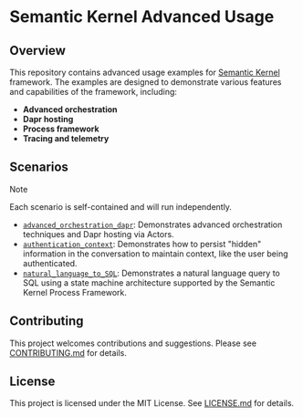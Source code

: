 # Semantic Kernel Advanced Usage

## Overview

This repository contains advanced usage examples for [Semantic Kernel](https://github.com/microsoft/semantic-kernel) framework. The examples are designed to demonstrate various features and capabilities of the framework, including:

- **Advanced orchestration**
- **Dapr hosting**
- **Process framework**
- **Tracing and telemetry**

## Scenarios

> [!NOTE]
> Each scenario is self-contained and will run independently.

- [`advanced_orchestration_dapr`](templates/advanced_orchestration_dapr/readme.md): Demonstrates advanced orchestration techniques and Dapr hosting via Actors.
- [`authentication_context`](templates/authentication_context/readme.md): Demonstrates how to persist "hidden" information in the conversation to maintain context, like the user being authenticated.
- [`natural_language_to_SQL`](templates/natural_language_to_SQL/readme.md): Demonstrates a natural language query to SQL using a state machine architecture supported by the Semantic Kernel Process Framework.

## Contributing

This project welcomes contributions and suggestions. Please see [CONTRIBUTING.md](CONTRIBUTING.md) for details.

## License

This project is licensed under the MIT License. See [LICENSE.md](LICENSE.md) for details.
